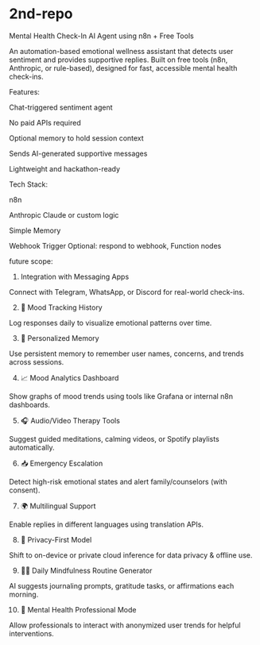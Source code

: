 # 2nd-repo


Mental Health Check-In AI Agent using n8n + Free Tools


An automation-based emotional wellness assistant that detects user sentiment and provides supportive replies. Built on free tools (n8n, Anthropic, or rule-based), designed for fast, accessible mental health check-ins.


Features:

Chat-triggered sentiment agent

No paid APIs required

Optional memory to hold session context

Sends AI-generated supportive messages

Lightweight and hackathon-ready


Tech Stack:

n8n

Anthropic Claude or custom logic

Simple Memory

Webhook Trigger
Optional: respond to webhook, Function nodes

future scope:

1. Integration with Messaging Apps

Connect with Telegram, WhatsApp, or Discord for real-world check-ins.



2. 📅 Mood Tracking History

Log responses daily to visualize emotional patterns over time.



3. 🧠 Personalized Memory

Use persistent memory to remember user names, concerns, and trends across sessions.



4. 📈 Mood Analytics Dashboard

Show graphs of mood trends using tools like Grafana or internal n8n dashboards.



5. 🎧 Audio/Video Therapy Tools

Suggest guided meditations, calming videos, or Spotify playlists automatically.



6. 📥 Emergency Escalation

Detect high-risk emotional states and alert family/counselors (with consent).



7. 🌍 Multilingual Support

Enable replies in different languages using translation APIs.



8. 🔐 Privacy-First Model

Shift to on-device or private cloud inference for data privacy & offline use.



9. 🧘‍♀️ Daily Mindfulness Routine Generator

AI suggests journaling prompts, gratitude tasks, or affirmations each morning.



10. 🤝 Mental Health Professional Mode



Allow professionals to interact with anonymized user trends for helpful interventions.